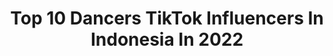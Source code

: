 ---
title: Top 10 Dancers TikTok Influencers In Indonesia In 2022
description: >-
  Find top dancers TikTok influencers in Indonesia in 2022. Most popular hashtags: #fyp #foryou #duet #tiktok.
platform: TikTok
hits: 18
text_top: Identify the top-rated TikTok accounts on inBeat.
text_bottom: Our database has 18 TikTok influencers like this in Indonesia for you to contact.
profiles:
  - username: "vichaadhelia07"
    fullname: >-
      SCTV💃Vicha Adhelia
    bio: >-
      Ig vicha_adhelia Makassar dancer lipsing drama
    location: "Indonesia"
    followers: 8285
    engagement: 3233
    commentsToLikes: 0.289431
    id: ck9ewk6uen1pi0j78fyshvr85
    verified: false
    hashtags: "#lazada1111, #tiktokmakassar, #sctvstory, #goyangkelapa"
  - username: "k1ng1van"
    fullname: >-
      KING IVAN KWANANTA
    bio: >-
      Dancer 🇮🇩 #k1ng1vanchallenge
    location: "Indonesia"
    followers: 37800
    engagement: 709
    commentsToLikes: 0.040877
    id: ckble2zws88ic0j23m9sj8kur
    verified: false
    hashtags: "#icantstopme, #twice, #k1ng1van, #secretnumber"
  - username: "sandrinaazzhra"
    fullname: >-
      Sandrina Mazaya
    bio: >-
      Juara 1 IMB3 Dancer&Singer IG : Sandrinamazayya Youtube : Sandrina Azzahra
    location: "Indonesia"
    followers: 1400000
    engagement: 352
    commentsToLikes: 0.006772
    id: ck9a39r0npoke0j78nr4zzktd
    verified: false
    hashtags: "#fyp, #reviewproduk, #simpedesbisa, #prsvirtual2020"
  - username: "sandrinamazayya"
    fullname: >-
      SandrinaMazayya
    bio: >-
      Dancer & Singer 💃🎤
    location: "Indonesia"
    followers: 251900
    engagement: 425
    commentsToLikes: 0.006907
    id: ckc37jcy8weox0j23y40y8zyr
    verified: false
    hashtags: "#terortiktok, #fyp, #doubletrouble, #foryourpage"
  - username: "adieztyfersa_"
    fullname: >-
      Adiezty Fersa
    bio: >-
      Singer & Dancer
    location: "Indonesia"
    followers: 462800
    engagement: 258
    commentsToLikes: 0.005239
    id: ckcjj4jj8d6h40j2305ybm0a1
    verified: true
    hashtags: "#weddingjakarta, #duet, #indomieinmypocket, #tiktokstagewithblackpink"
  - username: "sanjna_mukherjee"
    fullname: >-
      Sanjna Mukherjee
    bio: >-
      Ig @sanjna_mukherjee youtube Sanjna Mukherjee
    location: "Indonesia"
    followers: 9812
    engagement: 748
    commentsToLikes: 0.098555
    id: ckb9q8rqwm1aa0j23yd1eh3bh
    verified: false
    hashtags: "#hot, #sewabajuindia, #parodiindia, #penariindia"
  - username: "zilmizola"
    fullname: >-
      zilmizola
    bio: >-
      FOLLOW ME ON INSTAGRAM @ZILMIZOLA Freelance guide in lombok island 🌴
    location: "Indonesia"
    followers: 81700
    engagement: 511
    commentsToLikes: 0.055570
    id: cka6lohnx3zhw0i787r6iwxxc
    verified: false
    hashtags: "#lfl, #holidayresortlombok, #pool, #lombok"
  - username: "..aa0627"
    fullname: >-
      Azmi Mimi
    bio: >-
      
    location: "Indonesia"
    followers: 2130
    engagement: 755
    commentsToLikes: 0.055449
    id: ckcel71h5uxfp0j23ubhxv95h
    verified: false
    hashtags: "#fyp, #viralditiktok, #zoommyface, #lagiviralditiktok"
  - username: "twins_meynow"
    fullname: >-
      Babby Twins_MeyNow
    bio: >-
      Real Account Twins_Maira-Naura Terima kasih sdh menyukai kami & dukungannya.
    location: "Indonesia"
    followers: 2600000
    engagement: 719
    commentsToLikes: 0.007967
    id: ckdi6x2b38lro0j23vqxqp42m
    verified: false
    hashtags: "#winwithasmile, #awesomeisus, #beranda, #fyp"
  - username: "brandonlilhero"
    fullname: >-
      Lilhero.brandon
    bio: >-
      Hi! Cuma mau joged di tiktok! #Heavybuckstylez 👊🏼 18 yo
    location: "Indonesia"
    followers: 452500
    engagement: 669
    commentsToLikes: 0.023576
    id: ckc91ln7trorr0j23oysp7zew
    verified: false
    hashtags: "#throwback, #sicepatekspres, #1111, #loonawhynotchallenge"
---